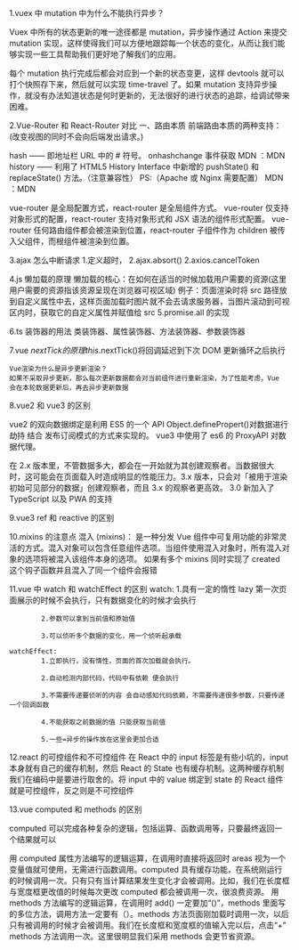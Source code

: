 1.vuex 中 mutation 中为什么不能执行异步？

Vuex 中所有的状态更新的唯一途径都是 mutation，异步操作通过 Action 来提交 mutation 实现，这样使得我们可以方便地跟踪每一个状态的变化，从而让我们能够实现一些工具帮助我们更好地了解我们的应用。

每个 mutation 执行完成后都会对应到一个新的状态变更，这样 devtools 就可以打个快照存下来，然后就可以实现 time-travel 了。如果 mutation 支持异步操作，就没有办法知道状态是何时更新的，无法很好的进行状态的追踪，给调试带来困难。

2.Vue-Router 和 React-Router 对比
一、路由本质
前端路由本质的两种支持：(改变视图的同时不会向后端发出请求。)

hash —— 即地址栏 URL 中的 # 符号。 onhashchange 事件获取
MDN ：MDN
history —— 利用了 HTML5 History Interface 中新增的 pushState() 和 replaceState() 方法。（注意兼容性）
PS:（Apache 或 Nginx 需要配置）
MDN ：MDN

vue-router 是全局配置方式，react-router 是全局组件方式。
vue-router 仅支持对象形式的配置，react-router 支持对象形式和 JSX 语法的组件形式配置。
vue-router 任何路由组件都会被渲染到<router-view/>位置，react-router 子组件作为 children 被传入父组件，而根组件被渲染到<Router/>位置。

3.ajax 怎么中断请求 1.定义超时，
2.ajax.absort()
2.axios.cancelToken

4.js 懒加载的原理
懒加载的核心：在如何在适当的时候加载用户需要的资源(这里用户需要的资源指该资源呈现在浏览器可视区域)
例子：页面渲染时将 src 路径放到自定义属性中去，这样页面加载时图片就不会去请求服务器，当图片滚动到可视区内时，获取它的自定义属性并赋值给 src
5.promise.all 的实现

6.ts 装饰器的用法
类装饰器、属性装饰器、方法装饰器、参数装饰器

7.vue $nextTick 的原理
    this.$nextTick()将回调延迟到下次 DOM 更新循环之后执行

    Vue渲染为什么是异步更新渲染？
    如果不采取异步更新，那么每次更新数据都会对当前组件进行重新渲染，为了性能考虑，Vue 会在本轮数据更新后，再去异步更新数据

8.vue2 和 vue3 的区别

vue2 的双向数据绑定是利用 ES5 的一个 API Object.definePropert()对数据进行劫持 结合 发布订阅模式的方式来实现的。
vue3 中使用了 es6 的 ProxyAPI 对数据代理。

在 2.x 版本里，不管数据多大，都会在一开始就为其创建观察者。当数据很大时，这可能会在页面载入时造成明显的性能压力。3.x 版本，只会对「被用于渲染初始可见部分的数据」创建观察者，而且 3.x 的观察者更高效。
3.0 新加入了 TypeScript 以及 PWA 的支持

9.vue3 ref 和 reactive 的区别

10.mixins 的注意点
混入 (mixins)： 是一种分发 Vue 组件中可复用功能的非常灵活的方式。混入对象可以包含任意组件选项。当组件使用混入对象时，所有混入对象的选项将被混入该组件本身的选项。
如果有多个 mixins 同时实现了 created 这个钩子函数并且混入了同一个组件会报错

11.vue 中 watch 和 watchEffect 的区别
watch: 1.具有一定的惰性 lazy 第一次页面展示的时候不会执行，只有数据变化的时候才会执行

            2.参数可以拿到当前值和原始值

            3.可以侦听多个数据的变化，用一个侦听起承载

    watchEffect:
            1.立即执行，没有惰性，页面的首次加载就会执行。

            2.自动检测内部代码，代码中有依赖 便会执行

            3.不需要传递要侦听的内容 会自动感知代码依赖，不需要传递很多参数，只要传递一个回调函数

            4.不能获取之前数据的值 只能获取当前值

            5.一些=异步的操作放在这里会更加合适

12.react 的可控组件和不可控组件
在 React 中的 input 标签是有些小坑的，input 本身就有自己的缓存机制，然后 React 的 State 也有缓存机制。这两种缓存机制我们在编码中是要进行取舍的。将 input 中的 value 绑定到 state 的 React 组件就是可控组件，反之则是不可控组件

13.vue computed 和 methods 的区别

computed 可以完成各种复杂的逻辑，包括运算、函数调用等，只要最终返回一个结果就可以

用 computed 属性方法编写的逻辑运算，在调用时直接将返回时 areas 视为一个变量值就可使用，无需进行函数调用。computed 具有缓存功能，在系统刚运行的时候调用一次。只有只有当计算结果发生变化才会被调用。比如，我们在长度框与宽度框更改值的时候每次更改 computed 都会被调用一次，很浪费资源。
用 methods 方法编写的逻辑运算，在调用时 add() 一定要加“()”，methods 里面写的多位方法，调用方法一定要有（）。methods 方法页面刚加载时调用一次，以后只有被调用的时候才会被调用。我们在长度框和宽度框的值输入完以后，点击“+” methods 方法调用一次。这里很明显我们采用 methods 会更节省资源。
